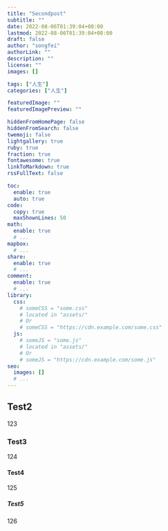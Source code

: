 ```yaml
---
title: "Secondpost"
subtitle: ""
date: 2022-08-06T01:39:04+08:00
lastmod: 2022-08-06T01:39:04+08:00
draft: false
author: "songfei"
authorLink: ""
description: ""
license: ""
images: []

tags: ["人生"]
categories: ["人生"]

featuredImage: ""
featuredImagePreview: ""

hiddenFromHomePage: false
hiddenFromSearch: false
twemoji: false
lightgallery: true
ruby: true
fraction: true
fontawesome: true
linkToMarkdown: true
rssFullText: false

toc:
  enable: true
  auto: true
code:
  copy: true
  maxShownLines: 50
math:
  enable: true
  # ...
mapbox:
  # ...
share:
  enable: true
  # ...
comment:
  enable: true
  # ...
library:
  css:
    # someCSS = "some.css"
    # located in "assets/"
    # Or
    # someCSS = "https://cdn.example.com/some.css"
  js:
    # someJS = "some.js"
    # located in "assets/"
    # Or
    # someJS = "https://cdn.example.com/some.js"
seo:
  images: []
  # ...
---
```


<!--more-->

## Test2

123

### Test3

124

#### Test4

125

##### Test5

126
























